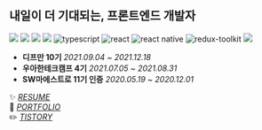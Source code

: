 ## 내일이 더 기대되는, 프론트엔드 개발자
![](https://img.shields.io/badge/-Babel-F9DC3E?&logo=Babel&logoColor=white)
![](https://img.shields.io/badge/-Webpack-8DD6F9?&logo=Webpack&logoColor=black)
![](https://img.shields.io/badge/-Prettier-F7B93E?&logo=Prettier&logoColor=white)
![](https://img.shields.io/badge/-ESLint-4B32C3?&logo=ESLint&logoColor=white)
![typescript](https://img.shields.io/badge/typescript-007acc?logo=typescript&logoColor=white)
![react](https://img.shields.io/badge/-React-61DAFB?logo=react&logoColor=white)
![react native](https://img.shields.io/badge/-React%20Native-61DAFB?logo=react&logoColor=white)
![redux-toolkit](https://img.shields.io/badge/-Redux%20ToolKit-764abc?logo=redux&logoColor=white)
![](https://img.shields.io/badge/-Storybook-FF4785?&logo=Storybook&logoColor=white)



* **디프만 10기** <I>2021.09.04 ~ 2021.12.18</I> 
* **우아한테크캠프 4기** <I>2021.07.05 ~ 2021.08.31</I>
* **SW마에스트로 11기 인증** <I>2020.05.19 ~ 2020.12.01</I>





✨  <I>[RESUME](https://bit.ly/3dEjGWB)</I>    
🌱  <I>[PORTFOLIO](https://bit.ly/3GEPqXT)</I>      
✏️  <I>[TISTORY](https://programmer-eun.tistory.com/)</I>    





